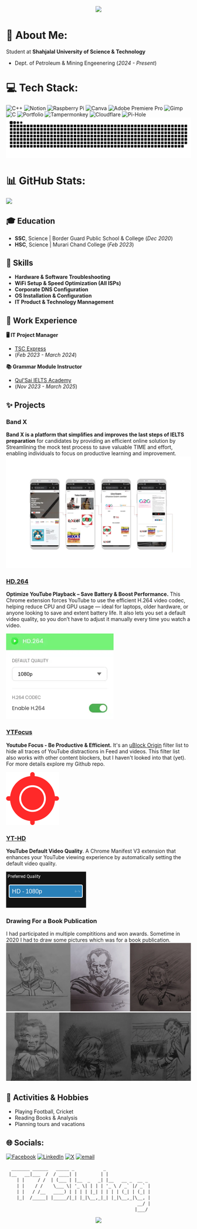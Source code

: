 <h1 align="center">
    <img src="https://readme-typing-svg.herokuapp.com/?font=Righteous&size=35&center=true&vCenter=true&repeat=false&width=500&height=70&duration=4000&lines=Hi+There!+👋;+I'm+TZ+Shuhag;" />
</h1>

# 💫 About Me:
Student at **Shahjalal University of Science & Technology**
- Dept. of Petroleum & Mining Engeenering (_2024 - Present_)

# 💻 Tech Stack:
![C++](https://img.shields.io/badge/c++-%2300599C.svg?style=for-the-badge&logo=c%2B%2B&logoColor=white) ![Notion](https://img.shields.io/badge/Notion-%23000000.svg?style=for-the-badge&logo=notion&logoColor=white) ![Raspberry Pi](https://img.shields.io/badge/-Raspberry_Pi-C51A4A?style=for-the-badge&logo=Raspberry-Pi) ![Canva](https://img.shields.io/badge/Canva-%2300C4CC.svg?style=for-the-badge&logo=Canva&logoColor=white) ![Adobe Premiere Pro](https://img.shields.io/badge/Adobe%20Premiere%20Pro-9999FF.svg?style=for-the-badge&logo=Adobe%20Premiere%20Pro&logoColor=white) ![Gimp](https://img.shields.io/badge/Gimp-657D8B?style=for-the-badge&logo=gimp&logoColor=FFFFFF)![C](https://img.shields.io/badge/c-%2300599C.svg?style=for-the-badge&logo=c&logoColor=white) ![Portfolio](https://img.shields.io/badge/Portfolio-%23000000.svg?style=for-the-badge&logo=firefox&logoColor=#FF7139) ![Tampermonkey](https://img.shields.io/badge/tampermonkey-%2300485B.svg?style=for-the-badge&logo=tampermonkey&logoColor=white) ![Cloudflare](https://img.shields.io/badge/Cloudflare-F38020?style=for-the-badge&logo=Cloudflare&logoColor=white)  ![Pi-Hole](https://img.shields.io/badge/pihole-%2396060C.svg?style=for-the-badge&logo=pi-hole&logoColor=white)
<picture>
  <source media="(prefers-color-scheme: dark)" srcset="https://raw.githubusercontent.com/tz-shuhag/portfolio/refs/heads/output/github-snake-dark.svg" />
  <source media="(prefers-color-scheme: light)" srcset="https://raw.githubusercontent.com/tz-shuhag/portfolio/refs/heads/output/github-snake.svg" />
  <img alt="github-snake" src="https://raw.githubusercontent.com/tz-shuhag/portfolio/refs/heads/output/github-snake.svg" />
</picture>

# 📊 GitHub Stats:
![](https://nirzak-streak-stats.vercel.app/?user=tz-shuhag&theme=dark&hide_border=false)<br/>

## 🎓 Education
- **SSC**, Science | Border Guard Public School & College (_Dec 2020_)								       		
- **HSC**, Science | Murari Chand College (_Feb 2023_)	 			        		

## 🎯 Skills
- **Hardware & Software Troubleshooting**
- **WiFi Setup & Speed Optimization (All ISPs)**
- **Corporate DNS Configuration**
- **OS Installation & Configuration**
- **IT Product & Technology Mannagement**

## 📝 Work Experience
**🖥️ IT Project Manager**
-  [TSC Express](https://www.tscexpressbd.com/)
-  (_Feb 2023 - March 2024_)

**📚 Grammar Module Instructor**
-  [Qul'Sai IELTS Academy](https://www.facebook.com/qulsai)
-  (_Nov 2023 - March 2025_)

## ✨ Projects
### **Band X**
**Band X is a platform that simplifies and improves the last steps of IELTS preparation** for candidates by providing an efficient online solution by Streamlining the mock test process to save valuable  TIME  and effort, enabling individuals to focus on productive learning and improvement.
![Band X](/assets/img/bandx.webp)

### **[HD.264](https://tz-shuhag.github.io/HD.264/)**
**Optimize YouTube Playback – Save Battery & Boost Performance.**
This Chrome extension forces YouTube to use the efficient H.264 video codec, helping reduce CPU and GPU usage — ideal for laptops, older hardware, or anyone looking to save and extent battery life. It also lets you set a default video quality, so you don’t have to adjust it manually every time you watch a video.

![HD.264](/assets/img/hd.264.webp)

### **[YTFocus](https://tz-shuhag.github.io/YTFocus/)**
**Youtube Focus - Be Productive & Efficient.**
It's an [uBlock Origin](https://github.com/gorhill/uBlock) filter list to hide all traces of YouTube distractions in Feed and videos.
This filter list also works with other content blockers, but I haven't looked into that (yet). For more details explore my Github repo.

![YTFocus](/assets/img/ytfocus.png)

### **[YT-HD](https://tz-shuhag.github.io/YT-HD/)**
**YouTube Default Video Quality**.
A Chrome Manifest V3 extension that enhances your YouTube viewing experience by automatically setting the default video quality.

![YT-HD](/assets/img/ythd.png)

### **Drawing For a Book Publication**
I had participated in multiple compititions and won awards. Sometime in 2020 I had to draw some pictures which was for a book publication.
![Drawing 01](/assets/img/drawing1.webp)
![Drawing 02](/assets/img/drawing2.webp)

## 🏅 Activities & Hobbies
- Playing Football, Cricket
- Reading Books & Analysis
- Planning tours and vacations

## 🌐 Socials:
[![Facebook](https://img.shields.io/badge/Facebook-%231877F2.svg?logo=Facebook&logoColor=white)](https://facebook.com/tzshuhag) [![LinkedIn](https://img.shields.io/badge/LinkedIn-%230077B5.svg?logo=linkedin&logoColor=white)](https://linkedin.com/in/tzshuhag) [![X](https://img.shields.io/badge/X-black.svg?logo=X&logoColor=white)](https://x.com/tzshuhag) [![email](https://img.shields.io/badge/Email-D14836?logo=gmail&logoColor=white)](mailto:tzshuhag18@gmail.com) 

```
  _______ ______   _____ _           _                 
 |__   __|___  /  / ____| |         | |                
    | |     / /  | (___ | |__  _   _| |__   __ _  __ _ 
    | |    / /    \___ \| '_ \| | | | '_ \ / _` |/ _` |
    | |   / /__   ____) | | | | |_| | | | | (_| | (_| |
    |_|  /_____| |_____/|_| |_|\__,_|_| |_|\__,_|\__, |
                                                  __/ |
                                                 |___/ 
```

<div align="center">
  <img src="https://visitor-badge.laobi.icu/badge?page_id=tz-shuhag.tz-shuhag&"  />
</div>
